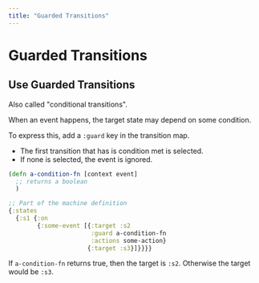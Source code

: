 ```yaml
---
title: "Guarded Transitions"
---
```


# Guarded Transitions

## Use Guarded Transitions

Also called "conditional transitions".

When an event happens, the target state may depend on some condition.

To express this, add a `:guard` key in the transition map.

* The first transition that has is condition met is selected.
* If none is selected, the event is ignored.

```clojure
(defn a-condition-fn [context event]
  ;; returns a boolean
  )

;; Part of the machine definition
{:states
  {:s1 {:on
        {:some-event [{:target :s2
                       :guard a-condition-fn
                       :actions some-action}
                      {:target :s3}]}}}}
```

If `a-condition-fn` returns true, then the target is `:s2`. Otherwise the target would be `:s3`.
